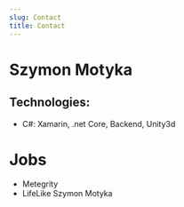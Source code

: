 ```yaml
---
slug: Contact
title: Contact
---
```


# Szymon Motyka
## Technologies:
- C#: Xamarin, .net Core, Backend, Unity3d


# Jobs 
- Metegrity 
- LifeLike Szymon Motyka
 